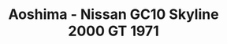 ---
layout: product
title: "Aoshima - Nissan GC10 Skyline 2000 GT 1971"
price: "TBA" 
desc: "N/A"
img_path: "/assets/img/AO53478.webp"
brand: "N/A"
available: false
special_offer: false
new: false
soon: false
cat: "010000"
subcat: "013700"
subsubcat: "0N/A"
sifra: "AO53478"
popular: false
---